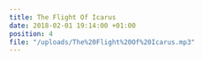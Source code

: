 ```yaml
---
title: The Flight Of Icarus
date: 2018-02-01 19:14:00 +01:00
position: 4
file: "/uploads/The%20Flight%20Of%20Icarus.mp3"
---
```


